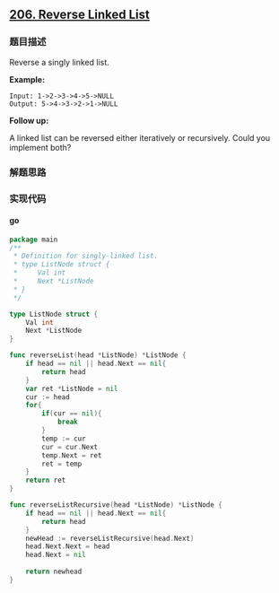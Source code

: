 ## [206. Reverse Linked List](https://leetcode.com/problems/reverse-linked-list/description/)

### 题目描述
Reverse a singly linked list.

**Example:**
```
Input: 1->2->3->4->5->NULL
Output: 5->4->3->2->1->NULL
```
**Follow up:**

A linked list can be reversed either iteratively or recursively. Could you implement both?

### 解题思路


### 实现代码

#### go
```go
package main
/**
 * Definition for singly-linked list.
 * type ListNode struct {
 *     Val int
 *     Next *ListNode
 * }
 */

type ListNode struct {
    Val int
    Next *ListNode
}

func reverseList(head *ListNode) *ListNode {
    if head == nil || head.Next == nil{
        return head
    }
    var ret *ListNode = nil
    cur := head
    for{
        if(cur == nil){
            break
        }
        temp := cur
        cur = cur.Next
        temp.Next = ret
        ret = temp 
    }
    return ret
}

func reverseListRecursive(head *ListNode) *ListNode {
    if head == nil || head.Next == nil{
        return head
    }
    newHead := reverseListRecursive(head.Next)
    head.Next.Next = head
    head.Next = nil
        
    return newhead
}
```